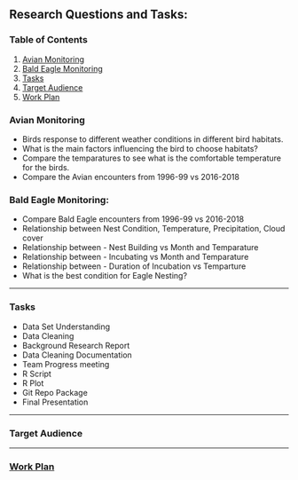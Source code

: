 ## Research Questions and Tasks:

### Table of Contents
1. [Avian Monitoring](#avian-monitoring)
1. [Bald Eagle Monitoring](#bald-eagle-monitoring)
1. [Tasks](#tasks)
1. [Target Audience](#target-audience)
1. [Work Plan](https://github.com/indraTeja/oldWomanCreek/blob/master/GanttChart.pdf)

### Avian Monitoring
* Birds response to different weather conditions in different bird habitats.
* What is the main factors influencing the bird to choose habitats?
* Compare the temparatures to see what is the comfortable temperature for the birds.
* Compare the Avian encounters from 1996-99 vs 2016-2018 

### Bald Eagle Monitoring:
* Compare Bald Eagle encounters from 1996-99 vs 2016-2018
* Relationship between Nest Condition, Temperature, Precipitation, Cloud cover
* Relationship between - Nest Building vs Month and Temparature
* Relationship between - Incubating vs Month and Temparature
* Relationship between - Duration of Incubation vs Temparture
* What is the best condition for Eagle Nesting?

___
### Tasks

* Data Set Understanding
* Data Cleaning
* Background Research Report
* Data Cleaning Documentation
* Team Progress meeting
* R Script
* R Plot
* Git Repo Package
* Final Presentation

___
### Target Audience

___
### [Work Plan](https://github.com/indraTeja/oldWomanCreek/blob/master/GanttChart.pdf)

